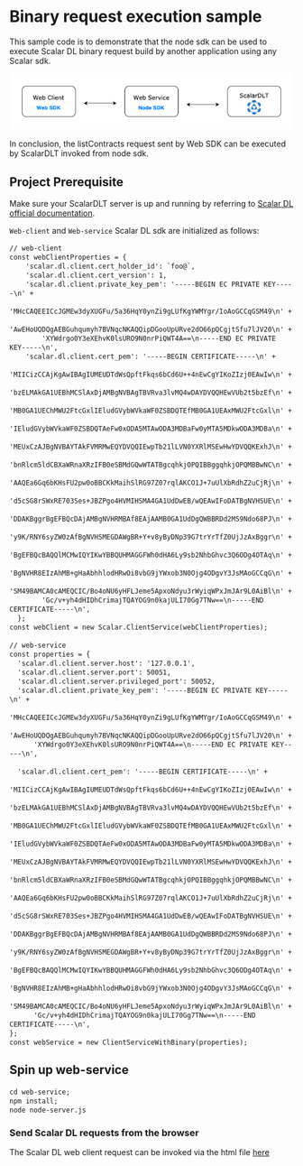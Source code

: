 # Binary request execution sample
This sample code is to demonstrate that the node sdk can be used to execute Scalar DL binary request build by another application using any Scalar sdk.

![](img/samplecode.png)

In conclusion, the listContracts request sent by Web SDK can be executed by ScalarDLT invoked from node sdk.

## Project Prerequisite
Make sure your ScalarDLT server is up and running by referring to [Scalar DL official documentation](https://scalardl.readthedocs.io/en/latest/). 

`Web-client` and `Web-service` Scalar DL sdk are initialized as follows:
```
// web-client
const webClientProperties = {
    'scalar.dl.client.cert_holder_id': `foo@`,
    'scalar.dl.client.cert_version': 1,
    'scalar.dl.client.private_key_pem': '-----BEGIN EC PRIVATE KEY-----\n' +
        'MHcCAQEEICcJGMEw3dyXUGFu/5a36HqY0ynZi9gLUfKgYWMYgr/IoAoGCCqGSM49\n' +
        'AwEHoUQDQgAEBGuhqumyh7BVNqcNKAQQipDGooUpURve2dO66pQCgjtSfu7lJV20\n' +
        'XYWdrgo0Y3eXEhvK0lsURO9N0nrPiQWT4A==\n-----END EC PRIVATE KEY-----\n',
    'scalar.dl.client.cert_pem': '-----BEGIN CERTIFICATE-----\n' +
        'MIICizCCAjKgAwIBAgIUMEUDTdWsQpftFkqs6bCd6U++4nEwCgYIKoZIzj0EAwIw\n' +
        'bzELMAkGA1UEBhMCSlAxDjAMBgNVBAgTBVRva3lvMQ4wDAYDVQQHEwVUb2t5bzEf\n' +
        'MB0GA1UEChMWU2FtcGxlIEludGVybWVkaWF0ZSBDQTEfMB0GA1UEAxMWU2FtcGxl\n' +
        'IEludGVybWVkaWF0ZSBDQTAeFw0xODA5MTAwODA3MDBaFw0yMTA5MDkwODA3MDBa\n' +
        'MEUxCzAJBgNVBAYTAkFVMRMwEQYDVQQIEwpTb21lLVN0YXRlMSEwHwYDVQQKExhJ\n' +
        'bnRlcm5ldCBXaWRnaXRzIFB0eSBMdGQwWTATBgcqhkjOPQIBBggqhkjOPQMBBwNC\n' +
        'AAQEa6Gq6bKHsFU2pw0oBBCKkMaihSlRG97Z07rqlAKCO1J+7uUlXbRdhZ2uCjRj\n' +
        'd5cSG8rSWxRE703Ses+JBZPgo4HVMIHSMA4GA1UdDwEB/wQEAwIFoDATBgNVHSUE\n' +
        'DDAKBggrBgEFBQcDAjAMBgNVHRMBAf8EAjAAMB0GA1UdDgQWBBRDd2MS9Ndo68PJ\n' +
        'y9K/RNY6syZW0zAfBgNVHSMEGDAWgBR+Y+v8yByDNp39G7trYrTfZ0UjJzAxBggr\n' +
        'BgEFBQcBAQQlMCMwIQYIKwYBBQUHMAGGFWh0dHA6Ly9sb2NhbGhvc3Q6ODg4OTAq\n' +
        'BgNVHR8EIzAhMB+gHaAbhhlodHRwOi8vbG9jYWxob3N0Ojg4ODgvY3JsMAoGCCqG\n' +
        'SM49BAMCA0cAMEQCIC/Bo4oNU6yHFLJeme5ApxoNdyu3rWyiqWPxJmJAr9L0AiBl\n' +
        'Gc/v+yh4dHIDhCrimajTQAYOG9n0kajULI70Gg7TNw==\n-----END CERTIFICATE-----\n',
  };
const webClient = new Scalar.ClientService(webClientProperties);

// web-service
const properties = {
  'scalar.dl.client.server.host': '127.0.0.1',
  'scalar.dl.client.server.port': 50051,
  'scalar.dl.client.server.privileged_port': 50052,
  'scalar.dl.client.private_key_pem': '-----BEGIN EC PRIVATE KEY-----\n' +
      'MHcCAQEEICcJGMEw3dyXUGFu/5a36HqY0ynZi9gLUfKgYWMYgr/IoAoGCCqGSM49\n' +
      'AwEHoUQDQgAEBGuhqumyh7BVNqcNKAQQipDGooUpURve2dO66pQCgjtSfu7lJV20\n' +
      'XYWdrgo0Y3eXEhvK0lsURO9N0nrPiQWT4A==\n-----END EC PRIVATE KEY-----\n',
  
  'scalar.dl.client.cert_pem': '-----BEGIN CERTIFICATE-----\n' +
      'MIICizCCAjKgAwIBAgIUMEUDTdWsQpftFkqs6bCd6U++4nEwCgYIKoZIzj0EAwIw\n' +
      'bzELMAkGA1UEBhMCSlAxDjAMBgNVBAgTBVRva3lvMQ4wDAYDVQQHEwVUb2t5bzEf\n' +
      'MB0GA1UEChMWU2FtcGxlIEludGVybWVkaWF0ZSBDQTEfMB0GA1UEAxMWU2FtcGxl\n' +
      'IEludGVybWVkaWF0ZSBDQTAeFw0xODA5MTAwODA3MDBaFw0yMTA5MDkwODA3MDBa\n' +
      'MEUxCzAJBgNVBAYTAkFVMRMwEQYDVQQIEwpTb21lLVN0YXRlMSEwHwYDVQQKExhJ\n' +
      'bnRlcm5ldCBXaWRnaXRzIFB0eSBMdGQwWTATBgcqhkjOPQIBBggqhkjOPQMBBwNC\n' +
      'AAQEa6Gq6bKHsFU2pw0oBBCKkMaihSlRG97Z07rqlAKCO1J+7uUlXbRdhZ2uCjRj\n' +
      'd5cSG8rSWxRE703Ses+JBZPgo4HVMIHSMA4GA1UdDwEB/wQEAwIFoDATBgNVHSUE\n' +
      'DDAKBggrBgEFBQcDAjAMBgNVHRMBAf8EAjAAMB0GA1UdDgQWBBRDd2MS9Ndo68PJ\n' +
      'y9K/RNY6syZW0zAfBgNVHSMEGDAWgBR+Y+v8yByDNp39G7trYrTfZ0UjJzAxBggr\n' +
      'BgEFBQcBAQQlMCMwIQYIKwYBBQUHMAGGFWh0dHA6Ly9sb2NhbGhvc3Q6ODg4OTAq\n' +
      'BgNVHR8EIzAhMB+gHaAbhhlodHRwOi8vbG9jYWxob3N0Ojg4ODgvY3JsMAoGCCqG\n' +
      'SM49BAMCA0cAMEQCIC/Bo4oNU6yHFLJeme5ApxoNdyu3rWyiqWPxJmJAr9L0AiBl\n' +
      'Gc/v+yh4dHIDhCrimajTQAYOG9n0kajULI70Gg7TNw==\n-----END CERTIFICATE-----\n',
};
const webService = new ClientServiceWithBinary(properties);
```


## Spin up web-service
```
cd web-service;
npm install;
node node-server.js
```
### Send Scalar DL requests from the browser
The Scalar DL web client request can be invoked via the html file [here](./web-client/index.html)